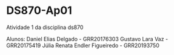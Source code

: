 # DS870-Ap01
Atividade 1 da disciplina ds870

Alunos: 
Daniel Elias Delgado - GRR20176303
Gustavo Lara Vaz - GRR20175419
Júlia Renata Endler Figueiredo - GRR20193750
